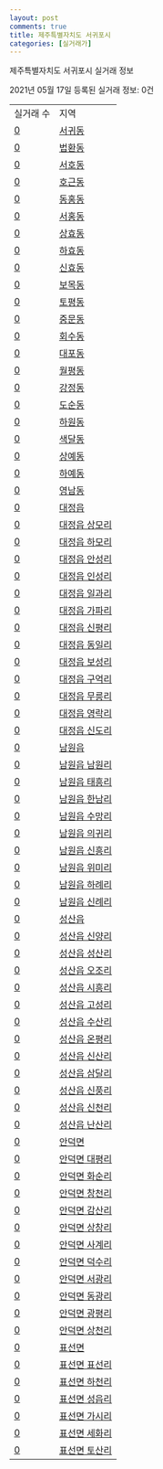 ```yaml
---
layout: post
comments: true
title: 제주특별자치도 서귀포시
categories: [실거래가]
---
```


제주특별자치도 서귀포시 실거래 정보

2021년 05월 17일 등록된 실거래 정보: 0건


<table>
  <tr>
    <td>실거래 수</td>
    <td>지역</td>
  </tr>

  
  <tr>
    <td><a href="5013010100.html">0</a></td>
    <td><a href="5013010100.html">서귀동</a></td>
  </tr>
    

  <tr>
    <td><a href="5013010200.html">0</a></td>
    <td><a href="5013010200.html">법환동</a></td>
  </tr>
    

  <tr>
    <td><a href="5013010300.html">0</a></td>
    <td><a href="5013010300.html">서호동</a></td>
  </tr>
    

  <tr>
    <td><a href="5013010400.html">0</a></td>
    <td><a href="5013010400.html">호근동</a></td>
  </tr>
    

  <tr>
    <td><a href="5013010500.html">0</a></td>
    <td><a href="5013010500.html">동홍동</a></td>
  </tr>
    

  <tr>
    <td><a href="5013010600.html">0</a></td>
    <td><a href="5013010600.html">서홍동</a></td>
  </tr>
    

  <tr>
    <td><a href="5013010700.html">0</a></td>
    <td><a href="5013010700.html">상효동</a></td>
  </tr>
    

  <tr>
    <td><a href="5013010800.html">0</a></td>
    <td><a href="5013010800.html">하효동</a></td>
  </tr>
    

  <tr>
    <td><a href="5013010900.html">0</a></td>
    <td><a href="5013010900.html">신효동</a></td>
  </tr>
    

  <tr>
    <td><a href="5013011000.html">0</a></td>
    <td><a href="5013011000.html">보목동</a></td>
  </tr>
    

  <tr>
    <td><a href="5013011100.html">0</a></td>
    <td><a href="5013011100.html">토평동</a></td>
  </tr>
    

  <tr>
    <td><a href="5013011200.html">0</a></td>
    <td><a href="5013011200.html">중문동</a></td>
  </tr>
    

  <tr>
    <td><a href="5013011300.html">0</a></td>
    <td><a href="5013011300.html">회수동</a></td>
  </tr>
    

  <tr>
    <td><a href="5013011400.html">0</a></td>
    <td><a href="5013011400.html">대포동</a></td>
  </tr>
    

  <tr>
    <td><a href="5013011500.html">0</a></td>
    <td><a href="5013011500.html">월평동</a></td>
  </tr>
    

  <tr>
    <td><a href="5013011600.html">0</a></td>
    <td><a href="5013011600.html">강정동</a></td>
  </tr>
    

  <tr>
    <td><a href="5013011700.html">0</a></td>
    <td><a href="5013011700.html">도순동</a></td>
  </tr>
    

  <tr>
    <td><a href="5013011800.html">0</a></td>
    <td><a href="5013011800.html">하원동</a></td>
  </tr>
    

  <tr>
    <td><a href="5013011900.html">0</a></td>
    <td><a href="5013011900.html">색달동</a></td>
  </tr>
    

  <tr>
    <td><a href="5013012000.html">0</a></td>
    <td><a href="5013012000.html">상예동</a></td>
  </tr>
    

  <tr>
    <td><a href="5013012100.html">0</a></td>
    <td><a href="5013012100.html">하예동</a></td>
  </tr>
    

  <tr>
    <td><a href="5013012200.html">0</a></td>
    <td><a href="5013012200.html">영남동</a></td>
  </tr>
    

  <tr>
    <td><a href="5013025000.html">0</a></td>
    <td><a href="5013025000.html">대정읍</a></td>
  </tr>
    

  <tr>
    <td><a href="5013025021.html">0</a></td>
    <td><a href="5013025021.html">대정읍 상모리</a></td>
  </tr>
    

  <tr>
    <td><a href="5013025022.html">0</a></td>
    <td><a href="5013025022.html">대정읍 하모리</a></td>
  </tr>
    

  <tr>
    <td><a href="5013025023.html">0</a></td>
    <td><a href="5013025023.html">대정읍 안성리</a></td>
  </tr>
    

  <tr>
    <td><a href="5013025024.html">0</a></td>
    <td><a href="5013025024.html">대정읍 인성리</a></td>
  </tr>
    

  <tr>
    <td><a href="5013025025.html">0</a></td>
    <td><a href="5013025025.html">대정읍 일과리</a></td>
  </tr>
    

  <tr>
    <td><a href="5013025026.html">0</a></td>
    <td><a href="5013025026.html">대정읍 가파리</a></td>
  </tr>
    

  <tr>
    <td><a href="5013025027.html">0</a></td>
    <td><a href="5013025027.html">대정읍 신평리</a></td>
  </tr>
    

  <tr>
    <td><a href="5013025028.html">0</a></td>
    <td><a href="5013025028.html">대정읍 동일리</a></td>
  </tr>
    

  <tr>
    <td><a href="5013025029.html">0</a></td>
    <td><a href="5013025029.html">대정읍 보성리</a></td>
  </tr>
    

  <tr>
    <td><a href="5013025030.html">0</a></td>
    <td><a href="5013025030.html">대정읍 구억리</a></td>
  </tr>
    

  <tr>
    <td><a href="5013025031.html">0</a></td>
    <td><a href="5013025031.html">대정읍 무릉리</a></td>
  </tr>
    

  <tr>
    <td><a href="5013025032.html">0</a></td>
    <td><a href="5013025032.html">대정읍 영락리</a></td>
  </tr>
    

  <tr>
    <td><a href="5013025033.html">0</a></td>
    <td><a href="5013025033.html">대정읍 신도리</a></td>
  </tr>
    

  <tr>
    <td><a href="5013025300.html">0</a></td>
    <td><a href="5013025300.html">남원읍</a></td>
  </tr>
    

  <tr>
    <td><a href="5013025321.html">0</a></td>
    <td><a href="5013025321.html">남원읍 남원리</a></td>
  </tr>
    

  <tr>
    <td><a href="5013025322.html">0</a></td>
    <td><a href="5013025322.html">남원읍 태흥리</a></td>
  </tr>
    

  <tr>
    <td><a href="5013025323.html">0</a></td>
    <td><a href="5013025323.html">남원읍 한남리</a></td>
  </tr>
    

  <tr>
    <td><a href="5013025324.html">0</a></td>
    <td><a href="5013025324.html">남원읍 수망리</a></td>
  </tr>
    

  <tr>
    <td><a href="5013025325.html">0</a></td>
    <td><a href="5013025325.html">남원읍 의귀리</a></td>
  </tr>
    

  <tr>
    <td><a href="5013025326.html">0</a></td>
    <td><a href="5013025326.html">남원읍 신흥리</a></td>
  </tr>
    

  <tr>
    <td><a href="5013025327.html">0</a></td>
    <td><a href="5013025327.html">남원읍 위미리</a></td>
  </tr>
    

  <tr>
    <td><a href="5013025328.html">0</a></td>
    <td><a href="5013025328.html">남원읍 하례리</a></td>
  </tr>
    

  <tr>
    <td><a href="5013025329.html">0</a></td>
    <td><a href="5013025329.html">남원읍 신례리</a></td>
  </tr>
    

  <tr>
    <td><a href="5013025900.html">0</a></td>
    <td><a href="5013025900.html">성산읍</a></td>
  </tr>
    

  <tr>
    <td><a href="5013025901.html">0</a></td>
    <td><a href="5013025901.html">성산읍 신양리</a></td>
  </tr>
    

  <tr>
    <td><a href="5013025921.html">0</a></td>
    <td><a href="5013025921.html">성산읍 성산리</a></td>
  </tr>
    

  <tr>
    <td><a href="5013025922.html">0</a></td>
    <td><a href="5013025922.html">성산읍 오조리</a></td>
  </tr>
    

  <tr>
    <td><a href="5013025923.html">0</a></td>
    <td><a href="5013025923.html">성산읍 시흥리</a></td>
  </tr>
    

  <tr>
    <td><a href="5013025924.html">0</a></td>
    <td><a href="5013025924.html">성산읍 고성리</a></td>
  </tr>
    

  <tr>
    <td><a href="5013025925.html">0</a></td>
    <td><a href="5013025925.html">성산읍 수산리</a></td>
  </tr>
    

  <tr>
    <td><a href="5013025926.html">0</a></td>
    <td><a href="5013025926.html">성산읍 온평리</a></td>
  </tr>
    

  <tr>
    <td><a href="5013025927.html">0</a></td>
    <td><a href="5013025927.html">성산읍 신산리</a></td>
  </tr>
    

  <tr>
    <td><a href="5013025928.html">0</a></td>
    <td><a href="5013025928.html">성산읍 삼달리</a></td>
  </tr>
    

  <tr>
    <td><a href="5013025929.html">0</a></td>
    <td><a href="5013025929.html">성산읍 신풍리</a></td>
  </tr>
    

  <tr>
    <td><a href="5013025930.html">0</a></td>
    <td><a href="5013025930.html">성산읍 신천리</a></td>
  </tr>
    

  <tr>
    <td><a href="5013025931.html">0</a></td>
    <td><a href="5013025931.html">성산읍 난산리</a></td>
  </tr>
    

  <tr>
    <td><a href="5013031000.html">0</a></td>
    <td><a href="5013031000.html">안덕면</a></td>
  </tr>
    

  <tr>
    <td><a href="5013031001.html">0</a></td>
    <td><a href="5013031001.html">안덕면 대평리</a></td>
  </tr>
    

  <tr>
    <td><a href="5013031021.html">0</a></td>
    <td><a href="5013031021.html">안덕면 화순리</a></td>
  </tr>
    

  <tr>
    <td><a href="5013031022.html">0</a></td>
    <td><a href="5013031022.html">안덕면 창천리</a></td>
  </tr>
    

  <tr>
    <td><a href="5013031023.html">0</a></td>
    <td><a href="5013031023.html">안덕면 감산리</a></td>
  </tr>
    

  <tr>
    <td><a href="5013031024.html">0</a></td>
    <td><a href="5013031024.html">안덕면 상창리</a></td>
  </tr>
    

  <tr>
    <td><a href="5013031025.html">0</a></td>
    <td><a href="5013031025.html">안덕면 사계리</a></td>
  </tr>
    

  <tr>
    <td><a href="5013031026.html">0</a></td>
    <td><a href="5013031026.html">안덕면 덕수리</a></td>
  </tr>
    

  <tr>
    <td><a href="5013031027.html">0</a></td>
    <td><a href="5013031027.html">안덕면 서광리</a></td>
  </tr>
    

  <tr>
    <td><a href="5013031028.html">0</a></td>
    <td><a href="5013031028.html">안덕면 동광리</a></td>
  </tr>
    

  <tr>
    <td><a href="5013031029.html">0</a></td>
    <td><a href="5013031029.html">안덕면 광평리</a></td>
  </tr>
    

  <tr>
    <td><a href="5013031030.html">0</a></td>
    <td><a href="5013031030.html">안덕면 상천리</a></td>
  </tr>
    

  <tr>
    <td><a href="5013032000.html">0</a></td>
    <td><a href="5013032000.html">표선면</a></td>
  </tr>
    

  <tr>
    <td><a href="5013032021.html">0</a></td>
    <td><a href="5013032021.html">표선면 표선리</a></td>
  </tr>
    

  <tr>
    <td><a href="5013032022.html">0</a></td>
    <td><a href="5013032022.html">표선면 하천리</a></td>
  </tr>
    

  <tr>
    <td><a href="5013032023.html">0</a></td>
    <td><a href="5013032023.html">표선면 성읍리</a></td>
  </tr>
    

  <tr>
    <td><a href="5013032024.html">0</a></td>
    <td><a href="5013032024.html">표선면 가시리</a></td>
  </tr>
    

  <tr>
    <td><a href="5013032025.html">0</a></td>
    <td><a href="5013032025.html">표선면 세화리</a></td>
  </tr>
    

  <tr>
    <td><a href="5013032026.html">0</a></td>
    <td><a href="5013032026.html">표선면 토산리</a></td>
  </tr>
    


</table>
    